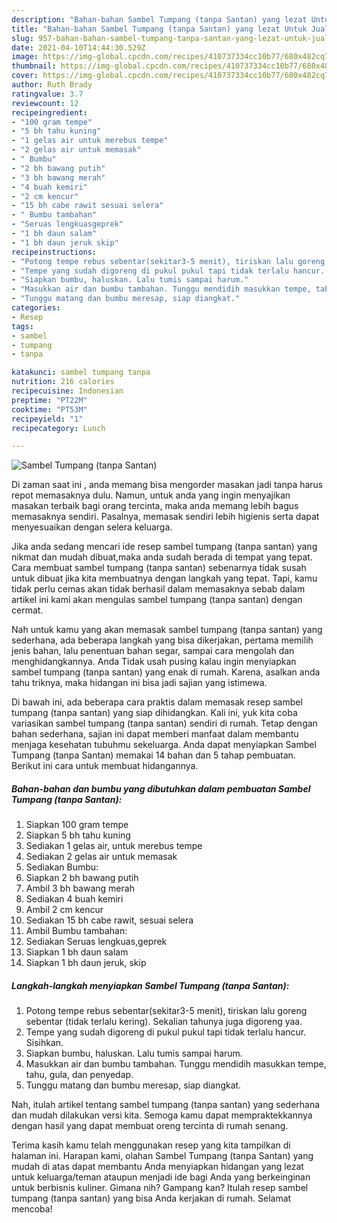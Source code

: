 ```yaml
---
description: "Bahan-bahan Sambel Tumpang (tanpa Santan) yang lezat Untuk Jualan"
title: "Bahan-bahan Sambel Tumpang (tanpa Santan) yang lezat Untuk Jualan"
slug: 957-bahan-bahan-sambel-tumpang-tanpa-santan-yang-lezat-untuk-jualan
date: 2021-04-10T14:44:30.529Z
image: https://img-global.cpcdn.com/recipes/410737334cc10b77/680x482cq70/sambel-tumpang-tanpa-santan-foto-resep-utama.jpg
thumbnail: https://img-global.cpcdn.com/recipes/410737334cc10b77/680x482cq70/sambel-tumpang-tanpa-santan-foto-resep-utama.jpg
cover: https://img-global.cpcdn.com/recipes/410737334cc10b77/680x482cq70/sambel-tumpang-tanpa-santan-foto-resep-utama.jpg
author: Ruth Brady
ratingvalue: 3.7
reviewcount: 12
recipeingredient:
- "100 gram tempe"
- "5 bh tahu kuning"
- "1 gelas air untuk merebus tempe"
- "2 gelas air untuk memasak"
- " Bumbu"
- "2 bh bawang putih"
- "3 bh bawang merah"
- "4 buah kemiri"
- "2 cm kencur"
- "15 bh cabe rawit sesuai selera"
- " Bumbu tambahan"
- "Seruas lengkuasgeprek"
- "1 bh daun salam"
- "1 bh daun jeruk skip"
recipeinstructions:
- "Potong tempe rebus sebentar(sekitar3-5 menit), tiriskan lalu goreng sebentar (tidak terlalu kering). Sekalian tahunya juga digoreng yaa."
- "Tempe yang sudah digoreng di pukul pukul tapi tidak terlalu hancur. Sisihkan."
- "Siapkan bumbu, haluskan. Lalu tumis sampai harum."
- "Masukkan air dan bumbu tambahan. Tunggu mendidih masukkan tempe, tahu, gula, dan penyedap."
- "Tunggu matang dan bumbu meresap, siap diangkat."
categories:
- Resep
tags:
- sambel
- tumpang
- tanpa

katakunci: sambel tumpang tanpa 
nutrition: 216 calories
recipecuisine: Indonesian
preptime: "PT22M"
cooktime: "PT53M"
recipeyield: "1"
recipecategory: Lunch

---
```



![Sambel Tumpang (tanpa Santan)](https://img-global.cpcdn.com/recipes/410737334cc10b77/680x482cq70/sambel-tumpang-tanpa-santan-foto-resep-utama.jpg)

Di zaman  saat ini , anda memang bisa mengorder masakan jadi tanpa harus repot memasaknya dulu. Namun, untuk anda yang ingin menyajikan masakan terbaik bagi orang tercinta, maka anda memang lebih bagus memasaknya sendiri. Pasalnya, memasak sendiri lebih higienis serta dapat menyesuaikan dengan selera keluarga.

Jika anda sedang mencari ide resep sambel tumpang (tanpa santan) yang nikmat dan mudah dibuat,maka anda sudah berada di tempat yang tepat. Cara membuat sambel tumpang (tanpa santan)  sebenarnya tidak susah untuk dibuat jika kita membuatnya dengan langkah yang tepat. Tapi, kamu tidak perlu cemas akan tidak berhasil dalam memasaknya 
sebab dalam artikel ini kami akan mengulas sambel tumpang (tanpa santan) dengan cermat.  



Nah untuk kamu yang akan memasak sambel tumpang (tanpa santan) yang sederhana, ada beberapa langkah yang bisa dikerjakan, pertama memilih jenis bahan, lalu penentuan bahan segar, sampai cara mengolah dan menghidangkannya. Anda Tidak usah pusing kalau ingin menyiapkan sambel tumpang (tanpa santan) yang enak di rumah. Karena, asalkan anda  tahu triknya, maka hidangan ini bisa jadi sajian yang istimewa.

Di bawah ini, ada beberapa cara praktis  dalam memasak resep sambel tumpang (tanpa santan) yang siap dihidangkan. Kali ini, yuk kita coba variasikan sambel tumpang (tanpa santan) sendiri di rumah. Tetap dengan bahan sederhana, sajian ini dapat memberi manfaat dalam membantu menjaga kesehatan tubuhmu sekeluarga. Anda dapat menyiapkan Sambel Tumpang (tanpa Santan) memakai 14 bahan dan 5 tahap pembuatan. Berikut ini cara untuk membuat hidangannya.

<!--inarticleads1-->

##### Bahan-bahan dan bumbu yang dibutuhkan dalam pembuatan Sambel Tumpang (tanpa Santan):

1. Siapkan 100 gram tempe
1. Siapkan 5 bh tahu kuning
1. Sediakan 1 gelas air, untuk merebus tempe
1. Sediakan 2 gelas air untuk memasak
1. Sediakan  Bumbu:
1. Siapkan 2 bh bawang putih
1. Ambil 3 bh bawang merah
1. Sediakan 4 buah kemiri
1. Ambil 2 cm kencur
1. Sediakan 15 bh cabe rawit, sesuai selera
1. Ambil  Bumbu tambahan:
1. Sediakan Seruas lengkuas,geprek
1. Siapkan 1 bh daun salam
1. Siapkan 1 bh daun jeruk, skip




<!--inarticleads2-->

##### Langkah-langkah menyiapkan Sambel Tumpang (tanpa Santan):

1. Potong tempe rebus sebentar(sekitar3-5 menit), tiriskan lalu goreng sebentar (tidak terlalu kering). Sekalian tahunya juga digoreng yaa.
1. Tempe yang sudah digoreng di pukul pukul tapi tidak terlalu hancur. Sisihkan.
1. Siapkan bumbu, haluskan. Lalu tumis sampai harum.
1. Masukkan air dan bumbu tambahan. Tunggu mendidih masukkan tempe, tahu, gula, dan penyedap.
1. Tunggu matang dan bumbu meresap, siap diangkat.




Nah, itulah artikel tentang  sambel tumpang (tanpa santan)  yang sederhana dan mudah dilakukan versi kita. Semoga kamu dapat mempraktekkannya dengan hasil yang dapat membuat oreng tercinta di rumah senang. 

Terima kasih kamu telah menggunakan resep yang kita tampilkan di halaman ini. Harapan kami, olahan  Sambel Tumpang (tanpa Santan) yang mudah di atas dapat membantu Anda menyiapkan hidangan yang lezat untuk keluarga/teman ataupun menjadi ide bagi Anda yang berkeinginan untuk berbisnis kuliner. Gimana nih? Gampang kan? Itulah resep sambel tumpang (tanpa santan) yang bisa Anda kerjakan di rumah. Selamat mencoba!

